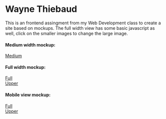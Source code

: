 # Wayne Thiebaud

This is an frontend assingment from my Web Development class to create a site based on mockups.
The full width view has some basic javascript as well, click on the smaller images to change the large image.

#### Medium width mockup:
[Medium](mockups/WTmedium.pdf)  

#### Full width mockup:
[Full](docs/mockup/WTwide(full).pdf)  
[Upper](docs/mockup/WTwide(upper).pdf)  

#### Mobile view mockup:
[Full](docs/mockup/WTmobile(full).pdf)  
[Upper](docs/mockup/WTmobile(upper).pdf)  
